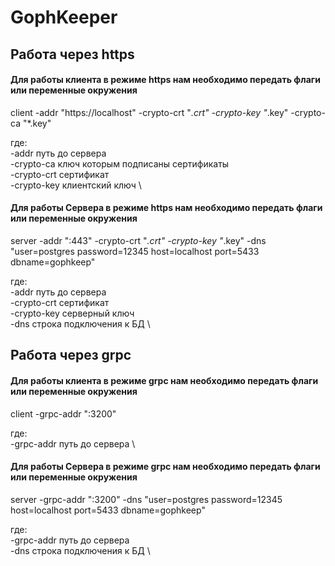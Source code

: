 # GophKeeper


## Работа через https
#### Для работы клиента в режиме https нам необходимо передать флаги или переменные окружения

client -addr "https://localhost"  -crypto-crt "*.crt"  -crypto-key "*.key" -crypto-ca "*.key"

где: \
-addr путь до сервера \
-crypto-ca ключ которым подписаны сертификаты\
-crypto-crt сертификат \
-crypto-key клиентский ключ \

#### Для работы Сервера в режиме https нам необходимо передать флаги или переменные окружения

server -addr ":443"  -crypto-crt "*.crt"  -crypto-key "*.key" -dns "user=postgres password=12345 host=localhost port=5433 dbname=gophkeep"

где: \
-addr путь до сервера \
-crypto-crt сертификат \
-crypto-key серверный ключ \
-dns строка подключения к БД \



## Работа через grpc
#### Для работы клиента в режиме grpc нам необходимо передать флаги или переменные окружения

client -grpc-addr ":3200"  

где: \
-grpc-addr путь до сервера \


#### Для работы Сервера в режиме grpc нам необходимо передать флаги или переменные окружения

server -grpc-addr ":3200"  -dns "user=postgres password=12345 host=localhost port=5433 dbname=gophkeep"

где: \
-grpc-addr путь до сервера \
-dns строка подключения к БД \
